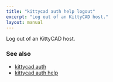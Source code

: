 ```yaml
---
title: "kittycad auth help logout"
excerpt: "Log out of an KittyCAD host."
layout: manual
---
```


Log out of an KittyCAD host.

### See also

* [kittycad auth](./kittycad_auth)
* [kittycad auth help](./kittycad_auth_help)